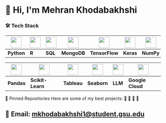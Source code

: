 # 👋 Hi, I'm Mehran Khodabakhshi  



### 🛠 Tech Stack  

| <img src="https://cdn.jsdelivr.net/gh/devicons/devicon/icons/python/python-original.svg" width="35"/> | <img src="https://cdn.jsdelivr.net/gh/devicons/devicon/icons/r/r-original.svg" width="35"/> | <img src="https://cdn.jsdelivr.net/gh/devicons/devicon/icons/sqlite/sqlite-original.svg" width="35"/> | <img src="https://cdn.jsdelivr.net/gh/devicons/devicon/icons/mongodb/mongodb-original.svg" width="35"/> | <img src="https://cdn.jsdelivr.net/gh/devicons/devicon/icons/tensorflow/tensorflow-original.svg" width="35"/> | <img src="https://cdn.jsdelivr.net/gh/devicons/devicon/icons/keras/keras-original.svg" width="35"/> | <img src="https://cdn.jsdelivr.net/gh/devicons/devicon/icons/numpy/numpy-original.svg" width="35"/> |
|---|---|---|---|---|---|---|
| **Python** | **R** | **SQL** | **MongoDB** | **TensorFlow** | **Keras** | **NumPy** |

| <img src="https://cdn.jsdelivr.net/gh/devicons/devicon/icons/pandas/pandas-original.svg" width="35"/> | <img src="https://cdn.jsdelivr.net/gh/devicons/devicon/icons/scikitlearn/scikitlearn-original.svg" width="35"/> | <img src="https://logos-world.net/wp-content/uploads/2021/10/Tableau-Logo.png" width="35"/> | <img src="https://seaborn.pydata.org/_images/logo-mark-lightbg.svg" width="35"/> | <img src="https://upload.wikimedia.org/wikipedia/commons/3/3f/Ollama-logo.png" width="35"/> | <img src="https://cdn.jsdelivr.net/gh/devicons/devicon/icons/googlecloud/googlecloud-original.svg" width="35"/> |
|---|---|---|---|---|---|
| **Pandas** | **Scikit-Learn** | **Tableau** | **Seaborn** | **LLM** | **Google Cloud** |


📌 Pinned Repositories
Here are some of my best projects:
🔹 
🔹 
🔹 
🔹 



## 📩 Email: mkhodabakhshi1@student.gsu.edu

